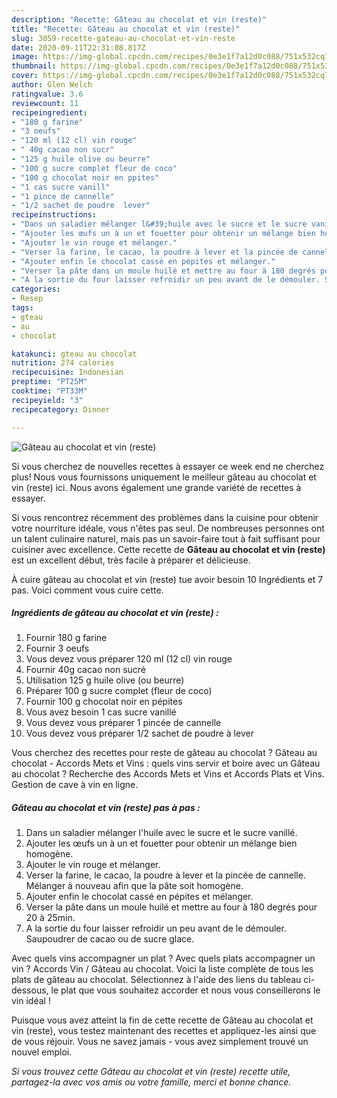 ```yaml
---
description: "Recette: Gâteau au chocolat et vin (reste)"
title: "Recette: Gâteau au chocolat et vin (reste)"
slug: 3059-recette-gateau-au-chocolat-et-vin-reste
date: 2020-09-11T22:31:08.817Z
image: https://img-global.cpcdn.com/recipes/0e3e1f7a12d0c088/751x532cq70/gateau-au-chocolat-et-vin-reste-photo-principale-de-la-recette.jpg
thumbnail: https://img-global.cpcdn.com/recipes/0e3e1f7a12d0c088/751x532cq70/gateau-au-chocolat-et-vin-reste-photo-principale-de-la-recette.jpg
cover: https://img-global.cpcdn.com/recipes/0e3e1f7a12d0c088/751x532cq70/gateau-au-chocolat-et-vin-reste-photo-principale-de-la-recette.jpg
author: Glen Welch
ratingvalue: 3.6
reviewcount: 11
recipeingredient:
- "180 g farine"
- "3 oeufs"
- "120 ml (12 cl) vin rouge"
- " 40g cacao non sucr"
- "125 g huile olive ou beurre"
- "100 g sucre complet fleur de coco"
- "100 g chocolat noir en ppites"
- "1 cas sucre vanill"
- "1 pince de cannelle"
- "1/2 sachet de poudre  lever"
recipeinstructions:
- "Dans un saladier mélanger l&#39;huile avec le sucre et le sucre vanillé."
- "Ajouter les œufs un à un et fouetter pour obtenir un mélange bien homogène."
- "Ajouter le vin rouge et mélanger."
- "Verser la farine, le cacao, la poudre à lever et la pincée de cannelle. Mélanger à nouveau afin que la pâte soit homogène."
- "Ajouter enfin le chocolat cassé en pépites et mélanger."
- "Verser la pâte dans un moule huilé et mettre au four à 180 degrés pour 20 à 25min."
- "A la sortie du four laisser refroidir un peu avant de le démouler. Saupoudrer de cacao ou de sucre glace."
categories:
- Resep
tags:
- gteau
- au
- chocolat

katakunci: gteau au chocolat 
nutrition: 274 calories
recipecuisine: Indonesian
preptime: "PT25M"
cooktime: "PT33M"
recipeyield: "3"
recipecategory: Dinner

---
```



![Gâteau au chocolat et vin (reste)](https://img-global.cpcdn.com/recipes/0e3e1f7a12d0c088/751x532cq70/gateau-au-chocolat-et-vin-reste-photo-principale-de-la-recette.jpg)

Si vous cherchez de nouvelles recettes à essayer ce week end ne cherchez plus! Nous vous fournissons uniquement le meilleur gâteau au chocolat et vin (reste) ici. Nous avons également une grande variété de recettes à essayer.

Si vous rencontrez récemment des problèmes dans la cuisine pour obtenir votre nourriture idéale, vous n'êtes pas seul. De nombreuses personnes ont un talent culinaire naturel, mais pas un savoir-faire tout à fait suffisant pour cuisiner avec excellence. Cette recette de <strong> Gâteau au chocolat et vin (reste) </strong> est un excellent début, très facile à préparer et délicieuse.

<!--inarticleads1-->

À cuire gâteau au chocolat et vin (reste) tue avoir besoin 10 Ingrédients et 7 pas. Voici comment vous cuire cette.

##### Ingrédients de gâteau au chocolat et vin (reste) :

1. Fournir 180 g farine
1. Fournir 3 oeufs
1. Vous devez vous préparer 120 ml (12 cl) vin rouge
1. Fournir  40g cacao non sucré
1. Utilisation 125 g huile olive (ou beurre)
1. Préparer 100 g sucre complet (fleur de coco)
1. Fournir 100 g chocolat noir en pépites
1. Vous avez besoin 1 cas sucre vanillé
1. Vous devez vous préparer 1 pincée de cannelle
1. Vous devez vous préparer 1/2 sachet de poudre à lever


Vous cherchez des recettes pour reste de gâteau au chocolat ? Gâteau au chocolat - Accords Mets et Vins : quels vins servir et boire avec un Gâteau au chocolat ? Recherche des Accords Mets et Vins et Accords Plats et Vins. Gestion de cave à vin en ligne. 

<!--inarticleads2-->

##### Gâteau au chocolat et vin (reste) pas à pas :

1. Dans un saladier mélanger l&#39;huile avec le sucre et le sucre vanillé.
1. Ajouter les œufs un à un et fouetter pour obtenir un mélange bien homogène.
1. Ajouter le vin rouge et mélanger.
1. Verser la farine, le cacao, la poudre à lever et la pincée de cannelle. Mélanger à nouveau afin que la pâte soit homogène.
1. Ajouter enfin le chocolat cassé en pépites et mélanger.
1. Verser la pâte dans un moule huilé et mettre au four à 180 degrés pour 20 à 25min.
1. A la sortie du four laisser refroidir un peu avant de le démouler. Saupoudrer de cacao ou de sucre glace.


Avec quels vins accompagner un plat ? Avec quels plats accompagner un vin ? Accords Vin / Gâteau au chocolat. Voici la liste complète de tous les plats de gâteau au chocolat. Sélectionnez à l&#39;aide des liens du tableau ci-dessous, le plat que vous souhaitez accorder et nous vous conseillerons le vin idéal ! 

<!--inarticleads1-->

<p>
Puisque vous avez atteint la fin de cette recette de Gâteau au chocolat et vin (reste), vous testez maintenant des recettes et appliquez-les ainsi que de vous réjouir. Vous ne savez jamais - vous avez simplement trouvé un nouvel emploi.
</p>

<p>
<i>Si vous trouvez cette Gâteau au chocolat et vin (reste) recette utile, partagez-la avec vos amis ou votre famille, merci et bonne chance.</i>
</p>
